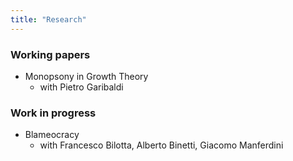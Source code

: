 ```yaml
---
title: "Research"
---
```


### Working papers

- Monopsony in Growth Theory
    - with Pietro Garibaldi

### Work in progress
 
- Blameocracy
    - with Francesco Bilotta, Alberto Binetti, Giacomo Manferdini
